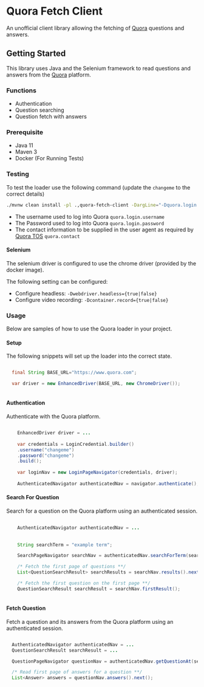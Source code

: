 # Quora Fetch Client

An unofficial client library allowing the fetching of [Quora](https://www.quora.com/) questions and answers. 

## Getting Started

This library uses Java and the Selenium framework to read questions and answers from the [Quora](https://www.quora.com/)  platform.

### Functions

- Authentication
- Question searching
- Question fetch with answers

### Prerequisite

- Java 11
- Maven 3
- Docker (For Running Tests)

### Testing

To test the loader use the following command (update the `changeme` to the correct details)

```BASH
./mvnw clean install -pl .,quora-fetch-client -DargLine="-Dquora.login.username=changeme -Dquora.login.password=changeme -Dquora.contact=changeme"
```

- The username used to log into Quora `quora.login.username` 
- The Password used to log into Quora `quora.login.password`
- The contact information to be supplied in the user agent as required by [Quora TOS](https://www.quora.com/about/tos) `quora.contact`

#### Selenium

The selenium driver is configured to use the chrome driver (provided by the docker image). 

The following setting can be configured:

- Configure headless: `-Dwebdriver.headless={true|false}`
- Configure video recording: `-Dcontainer.record={true|false}`

### Usage

Below are samples of how to use the Quora loader in your project.

#### Setup

The following snippets will set up the loader into the correct state.

```JAVA

  final String BASE_URL="https://www.quora.com";

  var driver = new EnhancedDriver(BASE_URL, new ChromeDriver());
  
```

#### Authentication

Authenticate with the Quora platform.

```JAVA

    EnhancedDriver driver = ...
        
    var credentials = LoginCredential.builder()
    .username("changeme")
    .password("changeme")
    .build();
    
    var loginNav = new LoginPageNavigator(credentials, driver);
    
    AuthenticatedNavigator authenticatedNav = navigator.authenticate();

```

#### Search For Question

Search for a question on the Quora platform using an authenticated session.

```JAVA
    
    AuthenticatedNavigator authenticatedNav = ...
        
        
    String searchTerm = "example term";

    SearchPageNavigator searchNav = authenticatedNav.searchForTerm(searchTerm);

    /* Fetch the first page of questions **/
    List<QuestionSearchResult> searchResults = searchNav.results().next();

    /* Fetch the first question on the first page **/
    QuestionSearchResult searchResult = searchNav.firstResult();
    
```

#### Fetch Question

Fetch a question and its answers from the Quora platform using an authenticated session.

```JAVA

  AuthenticatedNavigator authenticatedNav = ...
  QuestionSearchResult searchResult = ...

  QuestionPageNavigator questionNav = authenticatedNav.getQuestionAt(searchResult.getLocation());

  /* Read first page of answers for a question **/
  List<Answer> answers = questionNav.answers().next();
  
```

